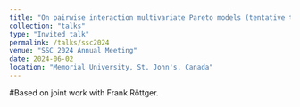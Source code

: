 ```yaml
---
title: "On pairwise interaction multivariate Pareto models (tentative title)"
collection: "talks"
type: "Invited talk"
permalink: /talks/ssc2024
venue: "SSC 2024 Annual Meeting"
date: 2024-06-02
location: "Memorial University, St. John's, Canada"
---
```


#Based on joint work with Frank Röttger.
<!---
See the [slides](https://mic-lalancette.github.io/files/slides_EVA21.pdf).
-->
